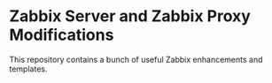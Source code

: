 # Zabbix Server and Zabbix Proxy Modifications
This repository contains a bunch of useful Zabbix enhancements and templates.

